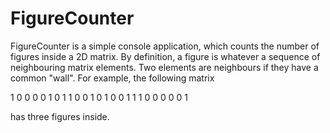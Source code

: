 # FigureCounter

FigureCounter is a simple console application, which counts the number of figures inside a 2D matrix.
By definition, a figure is whatever a sequence of neighbouring matrix elements. Two elements are neighbours if they have a common "wall".
For example, the following matrix

1 0 0 0 0
1 0 1 1 0
0 1 0 1 0
0 1 1 1 0
0 0 0 0 1

has three figures inside.

